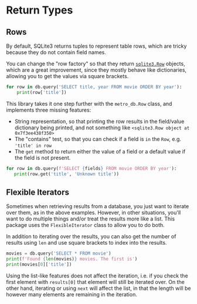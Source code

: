# Return Types

## Rows

By default, SQLite3 returns tuples to represent table rows, which are tricky because they do not contain field names.

You can change the "row factory" so that they return [`sqlite3.Row`](https://docs.python.org/3/library/sqlite3.html#row-objects) objects, which are a great improvement, since they mostly behave like dictionaries, allowing you to get the values via square brackets.

```python
for row in db.query('SELECT title, year FROM movie ORDER BY year'):
    print(row['title'])
```

This library takes it one step further with the `metro_db.Row` class, and implements three missing features:
 * String representation, so that printing the row results in the field/value dictionary being printed, and not something like `<sqlite3.Row object at 0x7f3ee438f350>`
 * The "contains" test, so that you can check if a field is `in` the `Row`, e.g. `'title' in row`
 * The `get` method to return either the value of a field or a default value if the field is not present.

 ```python
for row in db.query(f'SELECT {fields} FROM movie ORDER BY year'):
    print(row.get('title', 'Unknown title'))
 ```

## Flexible Iterators
Sometimes when retrieving results from a database, you just want to iterate over them, as in the above examples. However, in other situations, you'll want to do multiple things and/or treat the results more like a list. This package uses the `FlexibleIterator` class to allow you to do both.

In addition to iterating over the results, you can also get the number of results using `len` and use square brackets to index into the results.

```python
movies = db.query('SELECT * FROM movie')
print(f'Found {len(movies)} movies. The first is')
print(movies[0]['title'])
```

Using the list-like features does not affect the iteration, i.e. if you check the first element with `results[0]` that element will still be iterated over. On the other hand, iterating or using `next` will affect the list, in that the length will be however many elements are remaining in the iteration.
